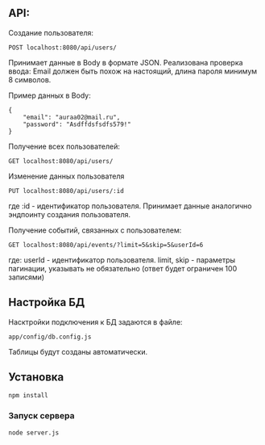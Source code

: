 ## API:

Создание пользователя:
```
POST localhost:8080/api/users/
```

Принимает данные в Body в формате JSON. 
Реализована проверка ввода: Email должен быть похож на настоящий, длина пароля минимум 8 символов.

Пример данных в Body:
```
{
    "email": "auraa02@mail.ru",
    "password": "Asdffdsfsdfs579!"
}
```

Получение всех пользователей:
```
GET localhost:8080/api/users/
```

Изменение данных пользователя
```
PUT localhost:8080/api/users/:id
```
где :id - идентификатор пользователя. Принимает данные аналогично эндпоинту создания пользователя.

Получение событий, связанных с пользователем:
```
GET localhost:8080/api/events/?limit=5&skip=5&userId=6
```
где:
userId - идентификатор пользователя.
limit, skip - параметры пагинации, указывать не обязательно (ответ будет ограничен 100 записями)

## Настройка БД
Насктройки подключения к БД задаются в файле:
```
app/config/db.config.js
```
Таблицы будут созданы автоматически.

## Установка
```
npm install
```

### Запуск сервера
```
node server.js
```
